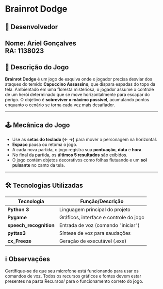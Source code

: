#  Brainrot Dodge

## 👤 Desenvolvedor

**Nome:** Ariel Gonçalves  
**RA:** 1138023
---

## 📖 Descrição do Jogo

**Brainrot Dodge** é um jogo de esquiva onde o jogador precisa desviar dos ataques do temido **Capuccino Assassino**, que dispara espadas do topo da tela. Ambientado em uma floresta misteriosa, o jogador assume o controle de um herói determinado que se move horizontalmente para escapar do perigo. O objetivo é **sobreviver o máximo possível**, acumulando pontos enquanto o cenário se torna cada vez mais desafiador.

---

## 🕹️ Mecânica do Jogo

- Use as **setas do teclado (← →)** para mover o personagem na horizontal.
- **Espaço** pausa ou retoma o jogo.
- A cada nova partida, o jogo registra sua **pontuação**, **data** e **hora**.
- No final da partida, os **últimos 5 resultados** são exibidos.
- O jogo contém objetos decorativos como folhas flutuando e um **sol pulsante** no canto da tela.

---

## 🛠️ Tecnologias Utilizadas

| Tecnologia            | Função/Descrição                        |
|-----------------------|-----------------------------------------|
| **Python 3**          | Linguagem principal do projeto          |
| **Pygame**            | Gráficos, interface e controle do jogo  |
| **speech_recognition**| Entrada de voz (comando "iniciar")      |
| **pyttsx3**           | Síntese de voz para saudações           |
| **cx_Freeze**         | Geração de executável (.exe)            |

## ℹ️ Observações
Certifique-se de que seu microfone está funcionando para usar os comandos de voz.
Todos os recursos gráficos e fontes devem estar presentes na pasta Recursos/ para o funcionamento correto do jogo.



